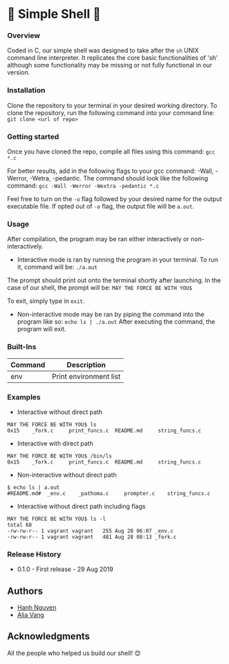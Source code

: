 # :shell: Simple Shell :shell:
### Overview
Coded in C, our simple shell was designed to take after the `sh` UNIX command line interpreter. It replicates the core basic functionalities of 'sh' although some functionality may be missing or not fully functional in our version.
### Installation
Clone the repository to your terminal in your desired working directory. To clone the repository, run the following command into your command line:
`git clone <url of repo>`
### Getting started
Once you have cloned the repo, compile all files using this command:
`gcc *.c`

For better results, add in the following flags to your gcc command: -Wall, -Werror, -Wetra, -pedantic. The command should look like the following command:
`gcc -Wall -Werror -Wextra -pedantic *.c`

Feel free to turn on the `-o` flag followed by your desired name for the output executable file. If opted out of `-o` flag, the output file will be `a.out`.
### Usage
After compilation, the program may be ran either interactively or non-interactively.
* Interactive mode is ran by running the program in your terminal. To run it, command will be:
`./a.out`

The prompt should print out onto the terminal shortly after launching. In the case of our shell, the prompt will be:
`MAY THE FORCE BE WITH YOU$ `

To exit, simply type in `exit`.
* Non-interactive mode may be ran by piping the command into the program like so:
`echo ls | ./a.out`
After executing the command, the program will exit.
### Built-Ins
 Command | Description
---------|-------------
 env     | Print environment list
### Examples
* Interactive without direct path
```
MAY THE FORCE BE WITH YOU$ ls
0x15    _fork.c     print_funcs.c  README.md     string_funcs.c
```
* Interactive with direct path
```
MAY THE FORCE BE WITH YOU$ /bin/ls
0x15    _fork.c     print_funcs.c  README.md     string_funcs.c
```
* Non-interactive without direct path
```
$ echo ls | a.out
#README.md#  _env.c    _pathoma.c     prompter.c    string_funcs.c
```
* Interactive without direct path including flags
```
MAY THE FORCE BE WITH YOU$ ls -l
total 68
-rw-rw-r-- 1 vagrant vagrant   255 Aug 28 06:07 _env.c
-rw-rw-r-- 1 vagrant vagrant   481 Aug 28 08:13 _fork.c
```
### Release History
* 0.1.0 - First release - 29 Aug 2019
## Authors
* [Hanh Nguyen](https://github.com/hanhuyeny2k)
* [Alia Vang](https://github.com/aliavang)
## Acknowledgments
All the people who helped us build our shell! :blush: